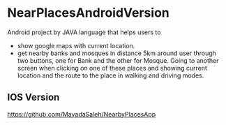 # NearPlacesAndroidVersion
Android project by JAVA language that helps users to
* show google maps with current location.
* get nearby banks and mosques in distance 5km around user through two buttons, one for Bank and the other for Mosque.
Going to another screen when clicking on one of these places and showing current location and the route to the place in walking and driving modes.

## IOS Version 
https://github.com/MayadaSaleh/NearbyPlacesApp
